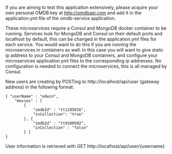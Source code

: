 If you are aiming to test this application extensively, please acquire your own personal OMDB key at http://omdbapi.com and add it in the application.yml file of the omdb-service application.

These microservices require a Consul and MongoDB docker container to be running. Services look for MongoDB and Consul on their default ports and localhost by default, this can be changed in the application.yml files for each service. You would want to do this if you are running the microservices in containers as well. In this case you will want to give static ip address to your Consul and MongoDB containers, and configure your microservices application.yml files to the corresponding ip addresses. No configuration is needed to connect the microservices, this is all managed by Consul. 


New users are creating by POSTing to http://localhost/api/user (gateway address) in the following format:

```
{ "userName" : "edwin", 
	"movies" : [ 
		{
			"imdbId" : "tt1285016",
			"inCollection": "true"
		}, {
			"imdbId" : "tt0100502",
			"inCollection" : "false"
		} ]
}
```

User information is retrieved with GET http://localhost/api/user/{username} 
